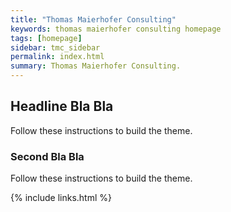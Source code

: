 ```yaml
---
title: "Thomas Maierhofer Consulting"
keywords: thomas maierhofer consulting homepage
tags: [homepage]
sidebar: tmc_sidebar
permalink: index.html
summary: Thomas Maierhofer Consulting.
---
```


## Headline Bla Bla

Follow these instructions to build the theme.

### Second Bla Bla 

Follow these instructions to build the theme.


{% include links.html %}
